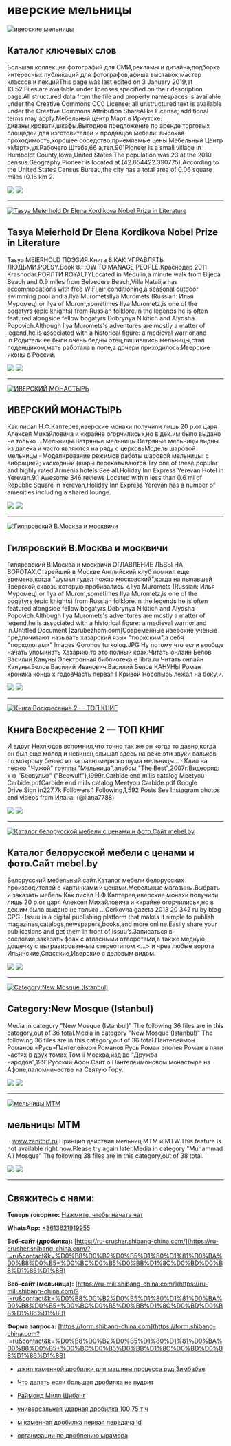 # иверские мельницы

<a href="https://swt.shibang-china.com/?l=ru&img&k=%D0%B8%D0%B2%D0%B5%D1%80%D1%81%D0%BA%D0%B8%D0%B5+%D0%BC%D0%B5%D0%BB%D1%8C%D0%BD%D0%B8%D1%86%D1%8B" target="_blank">![иверские мельницы](http://static.shibang-china.com/all-800x300/161.jpg)</a>

## Каталог ключевых слов
Большая коллекция фотографий для СМИ,рекламы и дизайна,подборка интересных публикаций для фотографов,афиша выставок,мастер классов и лекцийThis page was last edited on 3 January 2019,at 13:52.Files are available under licenses specified on their description page.All structured data from the file and property namespaces is available under the Creative Commons CC0 License; all unstructured text is available under the Creative Commons Attribution ShareAlike License; additional terms may apply.Мебельный центр Март в Иркутске: диваны,кровати,шкафы.Выгодное предложение по аренде торговых площадей для изготовителей и продавцов мебели: высокая проходимость,хорошее соседство,приемлемые цены.Мебельный Центр &#171;Март&#187;,ул.Рабочего Штаба,66 а,тел.901Pioneer is a small village in Humboldt County,Iowa,United States.The population was 23 at the 2010 census.Geography.Pioneer is located at (42.654422.390775).According to the United States Census Bureau,the city has a total area of 0.06 square miles (0.16 km 2.


<a href="https://whatsapp.shibangsoft.com/WhatsApp.php" target="_blank" title="WhatsApp">![](http://static.shibang-china.com/icon/whatsapp.png)</a> <a href="https://swt.shibang-china.com/?l=ru&icon&k=%D0%B8%D0%B2%D0%B5%D1%80%D1%81%D0%BA%D0%B8%D0%B5+%D0%BC%D0%B5%D0%BB%D1%8C%D0%BD%D0%B8%D1%86%D1%8B" target="_blank">![](http://static.shibang-china.com/icon/chat-ru.png)</a>

---

<a href="https://swt.shibang-china.com/?l=ru&img&k=%D0%B8%D0%B2%D0%B5%D1%80%D1%81%D0%BA%D0%B8%D0%B5+%D0%BC%D0%B5%D0%BB%D1%8C%D0%BD%D0%B8%D1%86%D1%8B" target="_blank">![Tasya Meierhold Dr Elena Kordikova Nobel Prize in Literature](http://static.shibang-china.com/all-800x300/160.jpg)</a>

## Tasya Meierhold Dr Elena Kordikova Nobel Prize in Literature
Tasya MEIERHOLD ПОЭЗИЯ.Книга 8.КАК УПРАВЛЯТЬ ЛЮДЬМИ.POESY.Book 8.HOW TO.MANAGE PEOPLE.Краснодар 2011 Krasnodar.РОЯЛТИ ROYALTYLocated in Medulin,a minute walk from Bijeca Beach and 0.9 miles from Belvedere Beach,Villa Natalija has accommodations with free WiFi,air conditioning,a seasonal outdoor swimming pool and a.Ilya MurometsIlya Muromets (Russian: Илья Муромец),or Ilya of Murom,sometimes Ilya Murometz,is one of the bogatyrs (epic knights) from Russian folklore.In the legends he is often featured alongside fellow bogatyrs Dobrynya Nikitich and Alyosha Popovich.Although Ilya Muromets's adventures are mostly a matter of legend,he is associated with a historical figure: a medieval warrior,and in.Родители ее были очень бедны отец,лишившись мельницы,стал поденщиком,мать работала в поле,а дочери приходилось.Иверские иконы в России.


<a href="https://whatsapp.shibangsoft.com/WhatsApp.php" target="_blank" title="WhatsApp">![](http://static.shibang-china.com/icon/whatsapp.png)</a> <a href="https://swt.shibang-china.com/?l=ru&icon&k=%D0%B8%D0%B2%D0%B5%D1%80%D1%81%D0%BA%D0%B8%D0%B5+%D0%BC%D0%B5%D0%BB%D1%8C%D0%BD%D0%B8%D1%86%D1%8B" target="_blank">![](http://static.shibang-china.com/icon/chat-ru.png)</a>

---

<a href="https://swt.shibang-china.com/?l=ru&img&k=%D0%B8%D0%B2%D0%B5%D1%80%D1%81%D0%BA%D0%B8%D0%B5+%D0%BC%D0%B5%D0%BB%D1%8C%D0%BD%D0%B8%D1%86%D1%8B" target="_blank">![ИВЕРСКИЙ МОНАСТЫРЬ](http://static.shibang-china.com/all-800x300/409.jpg)</a>

## ИВЕРСКИЙ МОНАСТЫРЬ
Как писал Н.Ф.Каптерев,иверские монахи получили лишь 20 р.от царя Алексея Михайловича и &#171;крайне огорчились&#187;,но в дек.им было выдано не только …Мельницы.Ветряные мельницы.Ветряные мельницы видны из далека и часто являются на ряду с церковьМодель шаровой мельницы&nbsp;&#0183;&#32;Моделирование режимов работы шаровой мельницы: с вибрацией; каскадный (шары перекатываются.Try one of these popular and highly rated Armenia hotels See all.Holiday Inn Express Yerevan Hotel in Yerevan.9.1 Awesome 346 reviews Located within less than 0.6 mi of Republic Square in Yerevan,Holiday Inn Express Yerevan has a number of amenities including a shared lounge.


<a href="https://whatsapp.shibangsoft.com/WhatsApp.php" target="_blank" title="WhatsApp">![](http://static.shibang-china.com/icon/whatsapp.png)</a> <a href="https://swt.shibang-china.com/?l=ru&icon&k=%D0%B8%D0%B2%D0%B5%D1%80%D1%81%D0%BA%D0%B8%D0%B5+%D0%BC%D0%B5%D0%BB%D1%8C%D0%BD%D0%B8%D1%86%D1%8B" target="_blank">![](http://static.shibang-china.com/icon/chat-ru.png)</a>

---

<a href="https://swt.shibang-china.com/?l=ru&img&k=%D0%B8%D0%B2%D0%B5%D1%80%D1%81%D0%BA%D0%B8%D0%B5+%D0%BC%D0%B5%D0%BB%D1%8C%D0%BD%D0%B8%D1%86%D1%8B" target="_blank">![Гиляровский В.Москва и москвичи](http://static.shibang-china.com/all-800x300/1421.jpg)</a>

## Гиляровский В.Москва и москвичи
Гиляровский В.Москва и москвичи ОГЛАВЛЕНИЕ ЛЬВЫ НА ВОРОТАХ.Старейший в Москве Английский клуб помнил еще времена,когда &quot;шумел,гудел пожар московский&quot;,когда на пылавшей Тверской,сквозь которую пробивались к.Ilya Muromets (Russian: Илья Муромец),or Ilya of Murom,sometimes Ilya Murometz,is one of the bogatyrs (epic knights) from Russian folklore.In the legends he is often featured alongside fellow bogatyrs Dobrynya Nikitich and Alyosha Popovich.Although Ilya Muromets's adventures are mostly a matter of legend,he is associated with a historical figure: a medieval warrior,and in.Untitled Document [zarubezhom.com]Современные иверские учёные предпочитают называть хазарский язык &quot;тюркским&quot;,а себя &quot;тюркологами&quot; Images Gorohov turkolog.JPG Ну потому что если вообще начать упоминать Хазарию,то это полный крах.Читать онлайн Белов Василий.Кануны Электронная библиотека e libra.ru Читать онлайн Кануны.Белов Василий Иванович.Василий Белов КАНУНЫ Роман хроника конца х годовЧасть первая I Кривой Носопырь лежал на боку,и.


<a href="https://whatsapp.shibangsoft.com/WhatsApp.php" target="_blank" title="WhatsApp">![](http://static.shibang-china.com/icon/whatsapp.png)</a> <a href="https://swt.shibang-china.com/?l=ru&icon&k=%D0%B8%D0%B2%D0%B5%D1%80%D1%81%D0%BA%D0%B8%D0%B5+%D0%BC%D0%B5%D0%BB%D1%8C%D0%BD%D0%B8%D1%86%D1%8B" target="_blank">![](http://static.shibang-china.com/icon/chat-ru.png)</a>

---

<a href="https://swt.shibang-china.com/?l=ru&img&k=%D0%B8%D0%B2%D0%B5%D1%80%D1%81%D0%BA%D0%B8%D0%B5+%D0%BC%D0%B5%D0%BB%D1%8C%D0%BD%D0%B8%D1%86%D1%8B" target="_blank">![Книга Воскресение 2 — ТОП КНИГ](http://static.shibang-china.com/all-800x300/1423.jpg)</a>

## Книга Воскресение 2 — ТОП КНИГ
И вдруг Нехлюдов вспомнил,что точно так же он когда то давно,когда он был еще молод и невинен,слышал здесь на реке эти звуки вальков по мокрому белью из за равномерного шума мельницы…&nbsp;&#0183;&#32;Клип на песню &quot;Чужой&quot; группы &quot;Мельница&quot;,альбом &quot;The Best&quot;,2007г.Видеоряд: х ф &quot;Беовульф&quot; (&quot;Beowulf&quot;),1999г.Carbide end mills catalog Meetyou Carbide.pdfCarbide end mills catalog Meetyou Carbide.pdf Google Drive.Sign in227.7k Followers,1 Following,1,592 Posts See Instagram photos and videos from Илана ️ (@ilana7788)


<a href="https://whatsapp.shibangsoft.com/WhatsApp.php" target="_blank" title="WhatsApp">![](http://static.shibang-china.com/icon/whatsapp.png)</a> <a href="https://swt.shibang-china.com/?l=ru&icon&k=%D0%B8%D0%B2%D0%B5%D1%80%D1%81%D0%BA%D0%B8%D0%B5+%D0%BC%D0%B5%D0%BB%D1%8C%D0%BD%D0%B8%D1%86%D1%8B" target="_blank">![](http://static.shibang-china.com/icon/chat-ru.png)</a>

---

<a href="https://swt.shibang-china.com/?l=ru&img&k=%D0%B8%D0%B2%D0%B5%D1%80%D1%81%D0%BA%D0%B8%D0%B5+%D0%BC%D0%B5%D0%BB%D1%8C%D0%BD%D0%B8%D1%86%D1%8B" target="_blank">![Каталог белорусской мебели с ценами и фото.Сайт mebel.by](http://static.shibang-china.com/all-800x300/19.jpg)</a>

## Каталог белорусской мебели с ценами и фото.Сайт mebel.by
Белорусский мебельный сайт.Каталог мебели белорусских производителей с картинками и ценами.Мебельные магазины.Выбрать и заказать мебель.Как писал Н.Ф.Каптерев,иверские монахи получили лишь 20 р.от царя Алексея Михайловича и &#171;крайне огорчились&#187;,но в дек.им было выдано не только …Cerkovna gazeta 2013 20 342 ru by blog CPG&nbsp;&#0183;&#32;Issuu is a digital publishing platform that makes it simple to publish magazines,catalogs,newspapers,books,and more online.Easily share your publications and get them in front of Issuu’s.Записаться в сословие,заказать фрак с атласными отворотами,а также медную дощечку с выгравированным стереотипом &lt;…&gt; и чрез любые ворота Ильинские,Спасские,Иверские с деловым видом.


<a href="https://whatsapp.shibangsoft.com/WhatsApp.php" target="_blank" title="WhatsApp">![](http://static.shibang-china.com/icon/whatsapp.png)</a> <a href="https://swt.shibang-china.com/?l=ru&icon&k=%D0%B8%D0%B2%D0%B5%D1%80%D1%81%D0%BA%D0%B8%D0%B5+%D0%BC%D0%B5%D0%BB%D1%8C%D0%BD%D0%B8%D1%86%D1%8B" target="_blank">![](http://static.shibang-china.com/icon/chat-ru.png)</a>

---

<a href="https://swt.shibang-china.com/?l=ru&img&k=%D0%B8%D0%B2%D0%B5%D1%80%D1%81%D0%BA%D0%B8%D0%B5+%D0%BC%D0%B5%D0%BB%D1%8C%D0%BD%D0%B8%D1%86%D1%8B" target="_blank">![Category:New Mosque (Istanbul)](http://static.shibang-china.com/all-800x300/722.jpg)</a>

## Category:New Mosque (Istanbul)
Media in category &quot;New Mosque (Istanbul)&quot; The following 36 files are in this category,out of 36 total.Media in category &quot;New Mosque (Istanbul)&quot; The following 36 files are in this category,out of 36 total.Пантелеймон Романов.&#171;Русь&#187;Пантелеймон Романов Русь Роман эпопея Роман в пяти частях в двух томах Том ii Москва,изд во &quot;Дружба народов&quot;,1991Русский Афон.Сайт о Пантелеимоновом монастыре на Афоне,паломничестве на Святую Гору.


<a href="https://whatsapp.shibangsoft.com/WhatsApp.php" target="_blank" title="WhatsApp">![](http://static.shibang-china.com/icon/whatsapp.png)</a> <a href="https://swt.shibang-china.com/?l=ru&icon&k=%D0%B8%D0%B2%D0%B5%D1%80%D1%81%D0%BA%D0%B8%D0%B5+%D0%BC%D0%B5%D0%BB%D1%8C%D0%BD%D0%B8%D1%86%D1%8B" target="_blank">![](http://static.shibang-china.com/icon/chat-ru.png)</a>

---

<a href="https://swt.shibang-china.com/?l=ru&img&k=%D0%B8%D0%B2%D0%B5%D1%80%D1%81%D0%BA%D0%B8%D0%B5+%D0%BC%D0%B5%D0%BB%D1%8C%D0%BD%D0%B8%D1%86%D1%8B" target="_blank">![мельницы МТМ](http://static.shibang-china.com/all-800x300/248.jpg)</a>

## мельницы МТМ
&nbsp;&#0183;&#32;www.zenithrf.ru Принцип действия мельниц MTM и MTW.This feature is not available right now.Please try again later.Media in category &quot;Muhammad Ali Mosque&quot; The following 38 files are in this category,out of 38 total.

<a href="https://whatsapp.shibangsoft.com/WhatsApp.php" target="_blank" title="WhatsApp">![](http://static.shibang-china.com/icon/whatsapp.png)</a> <a href="https://swt.shibang-china.com/?l=ru&icon&k=%D0%B8%D0%B2%D0%B5%D1%80%D1%81%D0%BA%D0%B8%D0%B5+%D0%BC%D0%B5%D0%BB%D1%8C%D0%BD%D0%B8%D1%86%D1%8B" target="_blank">![](http://static.shibang-china.com/icon/chat-ru.png)</a>

---
## Свяжитесь с нами:

**Теперь говорите:** [Нажмите, чтобы начать чат](https://swt.shibang-china.com?l=ru&contact&k=%D0%B8%D0%B2%D0%B5%D1%80%D1%81%D0%BA%D0%B8%D0%B5+%D0%BC%D0%B5%D0%BB%D1%8C%D0%BD%D0%B8%D1%86%D1%8B)

**WhatsApp:**  [+8613621919955](https://whatsapp.shibangsoft.com/WhatsApp.php)

**Веб-сайт (дробилка):** [https://ru-crusher.shibang-china.com/](https://ru-crusher.shibang-china.com/?l=ru&contact&k=%D0%B8%D0%B2%D0%B5%D1%80%D1%81%D0%BA%D0%B8%D0%B5+%D0%BC%D0%B5%D0%BB%D1%8C%D0%BD%D0%B8%D1%86%D1%8B)

**Веб-сайт (мельница):** [https://ru-mill.shibang-china.com/](https://ru-mill.shibang-china.com/?l=ru&contact&k=%D0%B8%D0%B2%D0%B5%D1%80%D1%81%D0%BA%D0%B8%D0%B5+%D0%BC%D0%B5%D0%BB%D1%8C%D0%BD%D0%B8%D1%86%D1%8B)

**Форма запроса:** [https://form.shibang-china.com](https://form.shibang-china.com?l=ru&contact&k=%D0%B8%D0%B2%D0%B5%D1%80%D1%81%D0%BA%D0%B8%D0%B5+%D0%BC%D0%B5%D0%BB%D1%8C%D0%BD%D0%B8%D1%86%D1%8B)

* [джип каменной дробилки для машины процесса руд Зимбабве](../134/%D0%B4%D0%B6%D0%B8%D0%BF%20%D0%BA%D0%B0%D0%BC%D0%B5%D0%BD%D0%BD%D0%BE%D0%B9%20%D0%B4%D1%80%D0%BE%D0%B1%D0%B8%D0%BB%D0%BA%D0%B8%20%D0%B4%D0%BB%D1%8F%20%D0%BC%D0%B0%D1%88%D0%B8%D0%BD%D1%8B%20%D0%BF%D1%80%D0%BE%D1%86%D0%B5%D1%81%D1%81%D0%B0%20%D1%80%D1%83%D0%B4%20%D0%97%D0%B8%D0%BC%D0%B1%D0%B0%D0%B1%D0%B2%D0%B5.md)

* [Что делать если большая дробилка не пудрит](../133/%D0%A7%D1%82%D0%BE%20%D0%B4%D0%B5%D0%BB%D0%B0%D1%82%D1%8C%20%D0%B5%D1%81%D0%BB%D0%B8%20%D0%B1%D0%BE%D0%BB%D1%8C%D1%88%D0%B0%D1%8F%20%D0%B4%D1%80%D0%BE%D0%B1%D0%B8%D0%BB%D0%BA%D0%B0%20%D0%BD%D0%B5%20%D0%BF%D1%83%D0%B4%D1%80%D0%B8%D1%82.md)

* [Раймонд Милл Шибанг](../135/%D0%A0%D0%B0%D0%B9%D0%BC%D0%BE%D0%BD%D0%B4%20%D0%9C%D0%B8%D0%BB%D0%BB%20%D0%A8%D0%B8%D0%B1%D0%B0%D0%BD%D0%B3.md)

* [универсальная ударная дробилка 100 75 т  ч](../131/%D1%83%D0%BD%D0%B8%D0%B2%D0%B5%D1%80%D1%81%D0%B0%D0%BB%D1%8C%D0%BD%D0%B0%D1%8F%20%D1%83%D0%B4%D0%B0%D1%80%D0%BD%D0%B0%D1%8F%20%D0%B4%D1%80%D0%BE%D0%B1%D0%B8%D0%BB%D0%BA%D0%B0%20100%2075%20%D1%82%20%20%D1%87.md)

* [м каменная дробилка первая передача id](../131/%D0%BC%20%D0%BA%D0%B0%D0%BC%D0%B5%D0%BD%D0%BD%D0%B0%D1%8F%20%D0%B4%D1%80%D0%BE%D0%B1%D0%B8%D0%BB%D0%BA%D0%B0%20%D0%BF%D0%B5%D1%80%D0%B2%D0%B0%D1%8F%20%D0%BF%D0%B5%D1%80%D0%B5%D0%B4%D0%B0%D1%87%D0%B0%20id.md)

* [организации по дроблению мрамора](../131/%D0%BE%D1%80%D0%B3%D0%B0%D0%BD%D0%B8%D0%B7%D0%B0%D1%86%D0%B8%D0%B8%20%D0%BF%D0%BE%20%D0%B4%D1%80%D0%BE%D0%B1%D0%BB%D0%B5%D0%BD%D0%B8%D1%8E%20%D0%BC%D1%80%D0%B0%D0%BC%D0%BE%D1%80%D0%B0.md)